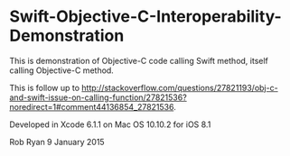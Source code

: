 # Swift-Objective-C-Interoperability-Demonstration
This is demonstration of Objective-C code calling Swift method, itself calling Objective-C method.

This is follow up to http://stackoverflow.com/questions/27821193/obj-c-and-swift-issue-on-calling-function/27821536?noredirect=1#comment44136854_27821536.

Developed in Xcode 6.1.1 on Mac OS 10.10.2 for iOS 8.1

Rob Ryan
9 January 2015
